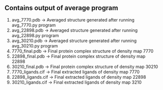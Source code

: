## Contains output of average program
1. avg_7770.pdb -> Averaged structure generated after running avg_7770.py program
2. avg_22898.pdb -> Averaged structure generated after running avg_22898.py program
3. avg_30210.pdb -> Averaged structure generated after running avg_30210.py program
4. 7770_final.pdb -> Final protein complex structure of density map 7770
5. 22898_final.pdb -> Final protein complex structure of density map 22898
6. 30210_final.pdb -> Final protein complex structure of density map 30210
7. 7770_ligands.cif -> Final extracted ligands of density map 7770
8. 22898_ligands.cif -> Final extracted ligands of density map 22898
9. 30210_ligands.cif -> Final extracted ligands of density map 3210
